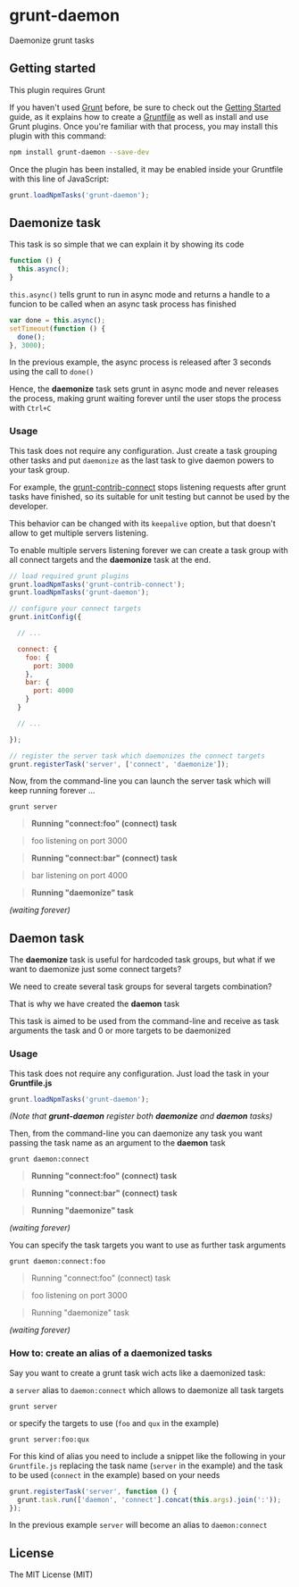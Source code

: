 grunt-daemon
============

Daemonize grunt tasks

Getting started
---------------

This plugin requires Grunt

If you haven't used [Grunt][1] before, be sure to check out the
[Getting Started][2] guide, as it explains how to create a [Gruntfile][3] as
well as install and use Grunt plugins. Once you're familiar with that process,
you may install this plugin with this command:

```sh
npm install grunt-daemon --save-dev
```

Once the plugin has been installed, it may be enabled inside your Gruntfile
with this line of JavaScript:

```js
grunt.loadNpmTasks('grunt-daemon');
```

Daemonize task
--------------

This task is so simple that we can explain it by showing its code

```js
function () {
  this.async();
}
```

`this.async()` tells grunt to run in async mode and returns a handle to a
funcion to be called when an async task process has finished

```js
var done = this.async();
setTimeout(function () {
  done();
}, 3000);
```

In the previous example, the async process is released after 3 seconds using
the call to `done()`

Hence, the **daemonize** task sets grunt in async mode and never releases the
process, making grunt waiting forever until the user stops the process with
`Ctrl+C`

### Usage

This task does not require any configuration. Just create a task grouping
other tasks and put `daemonize` as the last task to give daemon powers to your
task group.

For example, the [grunt-contrib-connect][4] stops listening requests after
grunt tasks have finished, so its suitable for unit testing but cannot be used
by the developer.

This behavior can be changed with its `keepalive` option, but that doesn't
allow to get multiple servers listening.

To enable multiple servers listening forever we can create a task group with
all connect targets and the **daemonize** task at the end.

```js
// load required grunt plugins
grunt.loadNpmTasks('grunt-contrib-connect');
grunt.loadNpmTasks('grunt-daemon');

// configure your connect targets
grunt.initConfig({

  // ...

  connect: {
    foo: {
      port: 3000
    },
    bar: {
      port: 4000
    }
  }

  // ...

});

// register the server task which daemonizes the connect targets
grunt.registerTask('server', ['connect', 'daemonize']);
```

Now, from the command-line you can launch the server task which will keep
running forever ...

    grunt server

>   **Running "connect:foo" (connect) task**

>   foo listening on port 3000

>   **Running "connect:bar" (connect) task**

>   bar listening on port 4000

>   **Running "daemonize" task**

_(waiting forever)_

Daemon task
-----------

The **daemonize** task is useful for hardcoded task groups, but what if we want
to daemonize just some connect targets?

We need to create several task groups for several targets combination?

That is why we have created the **daemon** task

This task is aimed to be used from the command-line and receive as task
arguments the task and 0 or more targets to be daemonized

### Usage

This task does not require any configuration. Just load the task in your
**Gruntfile.js**

```js
grunt.loadNpmTasks('grunt-daemon');
```

_(Note that **grunt-daemon** register both **daemonize** and **daemon** tasks)_

Then, from the command-line you can daemonize any task you want passing the
task name as an argument to the **daemon** task

    grunt daemon:connect

>   **Running "connect:foo" (connect) task**

>   **Running "connect:bar" (connect) task**

>   **Running "daemonize" task**

_(waiting forever)_

You can specify the task targets you want to use as further task arguments

    grunt daemon:connect:foo

>   Running "connect:foo" (connect) task

>   foo listening on port 3000

>   Running "daemonize" task

_(waiting forever)_

### How to: create an alias of a daemonized tasks

Say you want to create a grunt task wich acts like a daemonized task:

a `server` alias to `daemon:connect` which allows to daemonize all task targets

    grunt server

or specify the targets to use (`foo` and `qux` in the example)

    grunt server:foo:qux

For this kind of alias you need to include a snippet like the following in your
`Gruntfile.js` replacing the task name (`server` in the example) and the task
to be used (`connect` in the example) based on your needs

```js
grunt.registerTask('server', function () {
  grunt.task.run(['daemon', 'connect'].concat(this.args).join(':'));
});
```

In the previous example `server` will become an alias to `daemon:connect`

License
-------

The MIT License (MIT)

[1]: http://gruntjs.com/
[2]: http://gruntjs.com/getting-started
[3]: http://gruntjs.com/sample-gruntfile
[4]: https://github.com/gruntjs/grunt-contrib-connect
